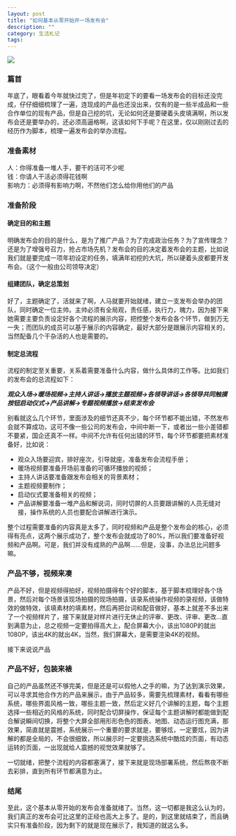 ```yaml
---
layout: post
title: "如何基本从零开始开一场发布会"
description: ""
category: 生活札记
tags: 
---
```


![](http://www.mojiaqin.cn/images/2016/1230/zhihui.png)   

###  篇首
年底了，眼看着今年就快过完了，但是年初定下的要看一场发布会的目标还没完成，仔仔细细梳理了一遍，连现成的产品也还没出来，仅有的是一些半成品和一些合作单位的现有产品，但是自己挖的坑，无论如何还是要硬着头皮填满啊，所以发布会还是要举办的，还必须高逼格啊，这该如何下手呢？在这里，仅以刚刚过去的经历作为脚本，梳理一遍发布会的举办流程。  
  
###  准备素材   
人：你得准备一堆人手，要干的活可不少呢  
钱：你请人干活必须得花钱啊  
影响力：必须得有影响力啊，不然他们怎么给你用他们的产品  

###   准备阶段  
####  确定目的和主题 
  
明确发布会的目的是什么，是为了推广产品？为了完成政治任务？为了宣传理念？还是为了增强号召力，抢占市场先机？发布会的目的决定着发布会的主题，比如说我们就是要完成一项年初设定的任务，填满年初挖的大坑，所以硬着头皮都要开发布会。（这个一般由公司领导决定）    

####  组建团队，确定总策划  

好了，主题确定了，活就来了啊，人马就要开始就绪，建立一支发布会举办的团队，同时确定一位主帅。主帅必须有全局观，责任感，执行力，魄力，因为接下来她需要主要负责设定好各个流程的展示内容，把控整个发布会各个环节，做到万无一失；而团队的成员可以基于展示的内容确定，最好大部分是跟展示内容相关的，当然配备几个干杂活的人也是需要的。   
 
####  制定总流程  

流程的制定至关重要，关系着需要准备什么内容，做什么具体的工作等。比如我们的发布会的总流程如下：

*<b>观众入场->暖场视频->主持人讲话->播放主题视频->各领导讲话->各领导共同触摸按钮启动仪式->产品讲解->专题视频播放->结束发布会</b>*   

别看就这么几个环节，里面涉及的细节还真不少，每个环节都不能出错，不然发布会就不算成功，这可不像一些公司的发布会，中间中断一下，或者出一些小差错都不要紧，国企还真不一样。中间不允许有任何出错的环节，每个环节都要把素材准备好，比如说：  

- 观众入场要迎宾，排好座次，引导就座，准备发布会流程手册；  
- 暖场视频要准备开场前准备的可循环播放的视频；  
- 主持人讲话要准备跟发布会相关的背景素材；  
- 主题视频要制作；    
- 启动仪式要准备相关的视频；  
- 产品讲解要准备一堆产品和解说词，同时切屏的人员要跟讲解的人员无缝对接，操作系统的人员也要配合讲解进行演示。  

整个过程需要准备的内容真是太多了，同时视频和产品是整个发布会的核心，必须得有亮点，这两个展示成功了，整个发布会就成功了80%，所以我们要准备好视频和产品啊。可是，我们并没有成熟的产品啊......但是，没事，办法总比问题多嘛。

###  产品不够，视频来凑

产品不好，但是视频得拍好，视频拍摄得有个好的脚本，基于脚本梳理好各个场景，然后对每个场景该现场拍摄的现场拍摄，该录系统操作视频的录视频，该做特效的做特效，该填素材的填素材，然后再把台词和配音做好，基本上就差不多出来了一个视频样片了，接下来就是对样片进行无休止的评审、更改、评审、更改...直到满意为止，总之视频一定要拍得高大上，配合屏幕大小，该出1080P的就出1080P，该出4K的就出4K，当然，我们屏幕大，是需要渲染4K的视频。

接下来说说产品  

###  产品不好，包装来裱
  
自己的产品虽然还不够完美，但是还是可以假他人之手的嘛，为了达到演示效果，可以寻求其他合作方的产品来展示，由于产品较多，需要先梳理素材，看看有哪些系统，哪些界面风格一致，哪些主题一致，然后定义好几个讲解的主题，每个主题选择一些相近的风格的系统，同时配合切屏操作，保证每个主题讲解时都能做到配合解说瞬间切换，将整个大屏全部用形形色色的图表、地图、动态运行图充满，那效果，简直就是震撼，系统展示一个重要的要求就是，要够炫，一定要炫，因为讲解的都是全局的，不会很细致，所以展示时一定要挑选系统中酷炫的页面，有动态运转的页面，一出现就给人震撼的视觉效果就够了。

一切就绪，把整个流程的内容都塞满了，接下来就是现场部署系统，然后熬夜不断去彩排，直到所有环节都满意为止。

###  结尾
至此，这个基本从零开始的发布会准备就绪了。当然，这一切都是我这么认为的，我们真正的发布会可比这里的正经也高大上多了。是的，到这里就结束了，而且确实只有准备阶段，因为剩下的就是现在展示了，我知道的就这么多。
